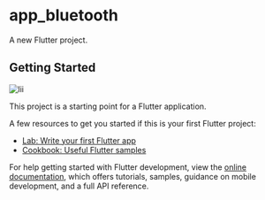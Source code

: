 # app_bluetooth

A new Flutter project.

## Getting Started
![lii](https://github.com/hena-ndombele/Flutter_Connect_Bluetooth/assets/96916810/48377e2b-0d4c-491f-b077-04870f74b408)

This project is a starting point for a Flutter application.

A few resources to get you started if this is your first Flutter project:

- [Lab: Write your first Flutter app](https://docs.flutter.dev/get-started/codelab)
- [Cookbook: Useful Flutter samples](https://docs.flutter.dev/cookbook)

For help getting started with Flutter development, view the
[online documentation](https://docs.flutter.dev/), which offers tutorials,
samples, guidance on mobile development, and a full API reference.
